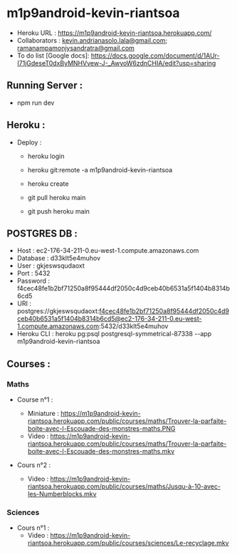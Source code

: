 # m1p9android-kevin-riantsoa
- Heroku URL : https://m1p9android-kevin-riantsoa.herokuapp.com/
- Collaborators : kevin.andrianasolo.lala@gmail.com; ramanampamonjysandratra@gmail.com
- To do list [Google docs]: https://docs.google.com/document/d/1AUr-I71jGdeseT0dxByMNHVvew-J-_AwyoW6zdnCHIA/edit?usp=sharing
  
## Running Server :
- npm run dev

## Heroku :
- Deploy : 
  * heroku login
  * heroku git:remote -a m1p9android-kevin-riantsoa

  * heroku create
  * git pull heroku main
  * git push heroku main

## POSTGRES DB :
- Host : ec2-176-34-211-0.eu-west-1.compute.amazonaws.com
- Database : d33klt5e4muhov
- User :  gkjeswsqudaoxt
- Port : 5432
- Password : f4cec48fe1b2bf71250a8f95444df2050c4d9ceb40b6531a5f1404b8314b6cd5
- URI : postgres://gkjeswsqudaoxt:f4cec48fe1b2bf71250a8f95444df2050c4d9ceb40b6531a5f1404b8314b6cd5@ec2-176-34-211-0.eu-west-1.compute.amazonaws.com:5432/d33klt5e4muhov
- Heroku CLI : heroku pg:psql postgresql-symmetrical-87338 --app m1p9android-kevin-riantsoa

## Courses :

### Maths
- Course n°1 :
  * Miniature : https://m1p9android-kevin-riantsoa.herokuapp.com/public/courses/maths/Trouver-la-parfaite-boite-avec-l-Escouade-des-monstres-maths.PNG
  * Video : https://m1p9android-kevin-riantsoa.herokuapp.com/public/courses/maths/Trouver-la-parfaite-boite-avec-l-Escouade-des-monstres-maths.mkv

- Cours n°2 :
  * Video : https://m1p9android-kevin-riantsoa.herokuapp.com/public/courses/maths/Jusqu-à-10-avec-les-Numberblocks.mkv

### Sciences
- Cours n°1 :
  * Video : https://m1p9android-kevin-riantsoa.herokuapp.com/public/courses/sciences/Le-recyclage.mkv

